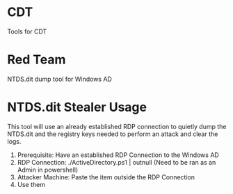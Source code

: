 # CDT
Tools for CDT

# Red Team
NTDS.dit dump tool for Windows AD

# NTDS.dit Stealer Usage
This tool will use an already established RDP connection to quietly dump the NTDS.dit and the registry keys needed to perform an attack and clear the logs.

1. Prerequisite: Have an established RDP Connection to the Windows AD
2. RDP Connection: ./ActiveDirectory.ps1 | outnull (Need to be ran as an Admin in powershell)
3. Attacker Machine: Paste the item outside the RDP Connection
4. Use them


